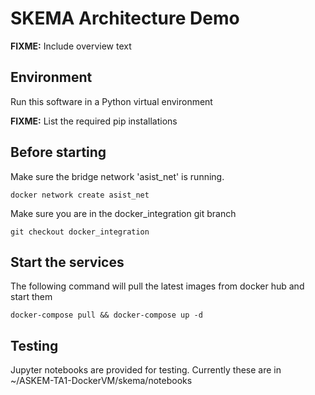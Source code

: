 # SKEMA Architecture Demo

<p><b>FIXME:</b> Include overview text </p>

## Environment
Run this software in a Python virtual environment

<p><b>FIXME:</b>  List the required pip installations </p>

## Before starting

Make sure the bridge network 'asist_net' is running.
```
docker network create asist_net
```

Make sure you are in the docker_integration git branch
```
git checkout docker_integration
```

## Start the services 

The following command will pull the latest images from docker hub and start them
```
docker-compose pull && docker-compose up -d
```

## Testing

Jupyter notebooks are provided for testing.  Currently these are in ~/ASKEM-TA1-DockerVM/skema/notebooks

